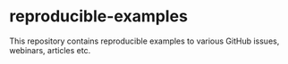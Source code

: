 # reproducible-examples

This repository contains reproducible examples to various GitHub issues, webinars, articles etc.
